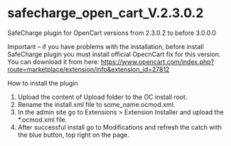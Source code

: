 # safecharge_open_cart_V.2.3.0.2
SafeCharge plugin for OpenCart versions from 2.3.0.2 to before 3.0.0.0

Important – if you have problems with the installation, before install SafeCharge plugin you must install official OpecnCart fix for this version. You can download it from here: https://www.opencart.com/index.php?route=marketplace/extension/info&extension_id=27812

How to install the plugin

1. Upload the content of Upload folder to the OC install root.
2. Rename the install.xml file to some_name.ocmod.xml.
3. In the admin site go to Extensions > Extension Installer and upload the *.ocmod.xml file.
4. After successful install go to Modifications and refresh the catch with the blue button, top right on the page.

